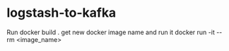 # logstash-to-kafka

Run docker build . 
get new docker image name and run it 
docker run -it --rm <image_name>